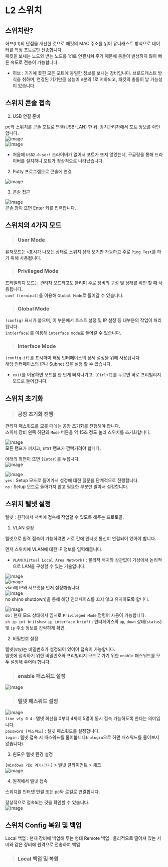 # L2 스위치

## 스위치란?

허브(L1)의 단점을 개선한 것으로 패킷의 MAC 주소를 읽어 유니캐스트 방식으로 데이터를 특정 포트로만 전송합니다.   
패킷을 보내는 노드와 받는 노드를 1:1로 연결시켜 주기 때문에 충돌이 발생하지 않아 빠른 속도로 전송이 가능합니다.   

* 허브 : 기기에 꽂힌 모든 포트에 동일한 정보를 보내는 장비입니다. 브로드캐스트 방식을 취하며, 연결된 기기만큼 성능이 n분의 1로 저하되고, 패킷의 충돌이 날 가능성이 있습니다.

## 스위치 콘솔 접속

1. USB 연결 준비

pc와 스위치를 콘솔 포트로 연결(USB-LAN) 한 뒤, 장치관리자에서 포트 정보를 확인합니다.   
![image](https://user-images.githubusercontent.com/43658658/141717168-142f1d6d-c848-49f3-8ff4-0b157c0a66af.png)   
![image](https://user-images.githubusercontent.com/43658658/141716082-6f3e1b68-7823-4ae8-8148-406fb70ebd6d.png)   
* 처음에 `USB2.0-ser!` 드라이버가 없어서 포트가 뜨지 않았는데, 구글링을 통해 드라이버를 설치하니 포트가 정상적으로 나타났습니다.

2. Putty 프로그램으로 콘솔에 연결

![image](https://user-images.githubusercontent.com/43658658/141716211-30f0fd60-7d36-46c0-9162-6629a0d0889f.png)

3. 콘솔 접근

![image](https://user-images.githubusercontent.com/43658658/141716341-a57e36ea-0086-4da3-8154-1f86fec8902f.png)   
콘솔 창이 뜨면 Enter 키를 입력합니다.   

## 스위치의 4가지 모드

> <h3>User Mode</h3>

유저모드는 `>`표시가 나오는 상태로 스위치 상태 보기만 가능하고 주로 `Ping Test`를 하기 위해 사용됩니다.

> <h3>Privileged Mode</h3>

프리빌리지 모드는 관리자 모드라고도 불리며 주로 장비의 구성 및 상태를 확인 할 때 사용됩니다.   
`conf t(erminal)`을 이용해 `Global Mode`로 들어갈 수 있습니다.

> <h3>Global Mode</h3>

`(config)` 표시가 붙으며, 이 부분에서 호스트 설정 및 IP 설정 등 대부분의 작업이 처리됩니다.   
`int(erface)`를 이용해 `interface mode`로 들어갈 수 있습니다.   

> <h3>Interface Mode</h3>

`(config-if)`를 표시하며 해당 인터페이스의 상세 설정을 위해 사용됩니다.   
해당 인터페이스의 IP나 Subnet 값을 설정 할 수 있습니다.

* `exit`를 이용하면 모드를 한 단계 빠져나가고, `[Ctrl+Z]`를 누르면 바로 프리빌리지 모드로 들어갑니다.

## 스위치 초기화

> <h3>공장 초기화 진행</h3>

관리자 패스워드를 모를 때에는 공장 초기화를 진행해야 합니다.   
스위치 장비 왼쪽 하단의 `Mode` 버튼을 약 15초 정도 눌러 스위치를 초기화합니다.

![image](https://user-images.githubusercontent.com/43658658/141717261-ad510cb9-2f94-49dc-b61a-817ac9f1b002.png)   
모든 램프가 꺼지고, `SYST` 램프가 깜빡거려야 합니다.   

아래의 화면이 뜨면 `[Enter]`를 누릅니다.   
![image](https://user-images.githubusercontent.com/43658658/141724428-9e1f832e-b3fb-4c38-aad8-7db6254d5456.png)   
 
![image](https://user-images.githubusercontent.com/43658658/141724657-1e698605-c60d-401f-a839-0009cfb74fc8.png)   
`yes` : Setup 모드로 들어가서 설정에 대한 질문을 단계적으로 진행합니다.   
`no` : Setup 모드로 들어가지 않고 필요한 부분만 알아서 설정합니다.   

## 스위치 텔넷 설정

텔넷 : 원격에서 서버에 접속해 작업할 수 있도록 해주는 프로토콜.

1. VLAN 설정

텔넷으로 원격 접속이 가능하려면 서로 간에 인터넷 통신이 연결되어 있어야 합니다.   

먼저 스위치에 VLAN에 대한 IP 정보를 입력해줍니다.   
* `VLAN(Virtual Local Area Network)` : 물리적 배치와 상관없이 가상에서 논리적으로 LAN을 구성할 수 있는 기술입니다.

![image](https://user-images.githubusercontent.com/43658658/141728997-3a13c7d2-a0ec-4efe-8acf-241f4b048a9f.png)   
![image](https://user-images.githubusercontent.com/43658658/141748338-0ebee2fc-d473-4b8d-a6fe-d7f488cdc1ea.png)   
vlan에 IP와 서브넷을 먼저 설정해줍니다.   
![image](https://user-images.githubusercontent.com/43658658/141748443-2cea5464-3b73-4cf3-9fae-1fc06f1ec7e9.png)   
no sh(no shutdown)을 통해 해당 인터페이스를 끄지 않고 유지하도록 합니다.

![image](https://user-images.githubusercontent.com/43658658/141747818-00c7cd23-79f0-4892-993d-1bbd96784948.png)   
`do` : 현재 모드 상태에서 임시로 `Privileged Mode` 명령어 사용이 가능합니다.   
`sh ip int bri(show ip interface brief)` : 인터페이스의 `up`, `down` 상태(`status`) 및 `ip` 주소 정보를 간략하게 확인.

2. 비밀번호 설정

텔넷(vty)는 비밀번호가 설정되어 있어야 접속이 가능합니다.   
텔넷에 접속하기 위한 비밀번호와 프리빌리지 모드로 가기 위한 `enable` 패스워드를 모두 설정해 주어야 합니다.

> <h3>enable 패스워드 설정</h3>

![image](https://user-images.githubusercontent.com/43658658/141747941-3bbc053c-6042-45c1-8dee-11c308b18f36.png)

> <h3>텔넷 패스워드 설정</h3>

![image](https://user-images.githubusercontent.com/43658658/141732346-b3de8603-bdf5-4c61-83f5-68d3c6ecdcd8.png)   
`line vty 0 4` : 텔넷 회선을 0부터 4까지 5명이 동시 접속 가능하도록 한다는 의미입니다.   
`password [패스워드]` : 텔넷 패스워드를 설정합니다.   
`login` : 텔넷 접속 시 패스워드를 물어봅니다(`nologin`으로 하면 패스워드를 물어보지 않습니다).

3. 윈도우 텔넷 환경 설정

`[Windows 기능 켜기/끄기]` > 텔넷 클라이언트 > 체크   
![image](https://user-images.githubusercontent.com/43658658/141730348-71780ca8-3b72-442a-8301-5a719cc9c4eb.png)

4. 원격에서 텔넷 접속

스위치를 인터넷 연결 또는 pc와 로컬로 연결합니다.   

정상적으로 접속되는 것을 확인할 수 있습니다.   
![image](https://user-images.githubusercontent.com/43658658/141748761-0cebe5ad-a3f1-4f6f-a277-6c4152ccb322.png)

## 스위치 Config 복원 및 백업

Local 백업 : 현재 장비에 백업해 두는 형태
Remote 백업 : 물리적으로 떨어져 있는 서버와 같은 장비에 원격으로 전송하여 백업

> <h3>Local 백업 및 복원</h3>





